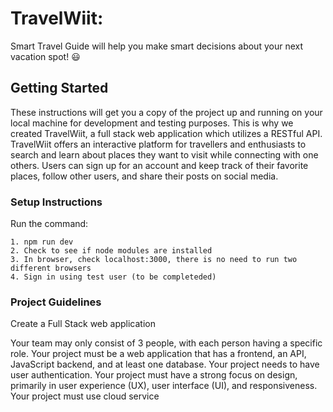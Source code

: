 # TravelWiit: 
Smart Travel Guide will help you make smart decisions about your next vacation spot! :smiley:

## Getting Started

These instructions will get you a copy of the project up and running on your local machine for development and testing purposes. This is why we created TravelWiit, a full stack web application which utilizes a RESTful API. TravelWiit offers an interactive platform for travellers and enthusiasts to search and learn about places they want to visit while connecting with one others. Users can sign up for an account and keep track of their favorite places, follow other users, and share their posts on social media.

### Setup Instructions

Run the command: 
```
1. npm run dev
2. Check to see if node modules are installed
3. In browser, check localhost:3000, there is no need to run two different browsers
4. Sign in using test user (to be completeded)
```
### Project Guidelines

Create a Full Stack web application

Your team may only consist of 3 people, with each person having a specific role.
Your project must be a web application that has a frontend, an API, JavaScript backend, and at least one database.
Your project needs to have user authentication.
Your project must have a strong focus on design, primarily in user experience (UX), user interface (UI), and responsiveness.
Your project must use cloud service


